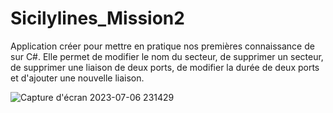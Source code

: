 # Sicilylines_Mission2

Application créer pour mettre en pratique nos premières connaissance de sur C#. 
Elle permet de modifier le nom du secteur, de supprimer un secteur, de supprimer une liaison de deux ports, de modifier la durée de deux ports et d'ajouter une nouvelle liaison. 

![Capture d'écran 2023-07-06 231429](https://github.com/BanggEddy/Sicilylines_Mission2/assets/108392457/2a850189-9a76-4135-bbe4-e240fc100e0c)
